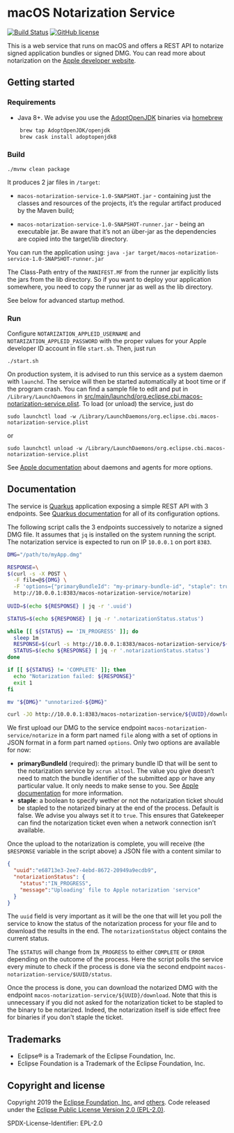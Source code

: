 # macOS Notarization Service

[![Build Status](https://ci.eclipse.org/cbi/buildStatus/icon?job=macos-notarization-service%2Fmaster)](https://ci.eclipse.org/cbi/job/macos-notarization-service/job/master/) [![GitHub license](https://img.shields.io/github/license/eclipse-cbi/macos-notarization-service.svg)](https://github.com/eclipse-cbi/macos-notarization-service/blob/master/LICENSE)

This is a web service that runs on macOS and offers a REST API to notarize signed application bundles or signed DMG. You can read more about notarization on the [Apple developer website](https://developer.apple.com/documentation/security/notarizing_your_app_before_distribution).

## Getting started

### Requirements

* Java 8+. We advise you use the [AdoptOpenJDK](https://adoptopenjdk.net) binaries via [homebrew](https://brew.sh)

```bash
    brew tap AdoptOpenJDK/openjdk
    brew cask install adoptopenjdk8
```

### Build

    ./mvnw clean package
    
It produces 2 jar files in `/target`:

* `macos-notarization-service-1.0-SNAPSHOT.jar` - containing just the classes and resources of the projects, it’s the regular artifact produced by the Maven build;

* `macos-notarization-service-1.0-SNAPSHOT-runner.jar` - being an executable jar. Be aware that it’s not an über-jar as the dependencies are copied into the target/lib directory.

You can run the application using: `java -jar target/macos-notarization-service-1.0-SNAPSHOT-runner.jar`

The Class-Path entry of the `MANIFEST.MF` from the runner jar explicitly lists the jars from the lib directory. So if you want to deploy your application somewhere, you need to copy the runner jar as well as the lib directory.

See below for advanced startup method.

### Run

Configure `NOTARIZATION_APPLEID_USERNAME` and `NOTARIZATION_APPLEID_PASSWORD` with the proper values for your Apple developer ID account in file `start.sh`. Then, just run

    ./start.sh

On production system, it is advised to run this service as a system daemon with `launchd`. The service will then be started automatically at boot time or if the program crash. You can find a sample file to edit and put in `/Library/LaunchDaemons` in [src/main/launchd/org.eclipse.cbi.macos-notarization-service.plist](https://github.com/eclipse-cbi/macos-notarization-service/blob/master/src/main/launchd/org.eclipse.cbi.macos-notarization-service.plist). To load (or unload) the service, just do

    sudo launchctl load -w /Library/LaunchDaemons/org.eclipse.cbi.macos-notarization-service.plist

or

    sudo launchctl unload -w /Library/LaunchDaemons/org.eclipse.cbi.macos-notarization-service.plist

See [Apple documentation](https://developer.apple.com/library/archive/documentation/MacOSX/Conceptual/BPSystemStartup/Chapters/Introduction.html#//apple_ref/doc/uid/10000172i-SW1-SW1) about daemons and agents for more options.

## Documentation

The service is [Quarkus](https://quarkus.io) application exposing a simple REST API with 3 endpoints. See [Quarkus documentation](https://quarkus.io/guides/all-config) for all of its configuration options. 

The following script calls the 3 endpoints successively to notarize a signed DMG file. It assumes that `jq` is installed on the system running the script. The notarization service is expected to run on IP `10.0.0.1` on port `8383`.

```bash
DMG="/path/to/myApp.dmg"

RESPONSE=\
$(curl -s -X POST \
  -F file=@${DMG} \
  -F 'options={"primaryBundleId": "my-primary-bundle-id", "staple": true};type=application/json' \
  http://10.0.0.1:8383/macos-notarization-service/notarize)
  
UUID=$(echo ${RESPONSE} | jq -r '.uuid')

STATUS=$(echo ${RESPONSE} | jq -r '.notarizationStatus.status')

while [[ ${STATUS} == 'IN_PROGRESS' ]]; do
  sleep 1m
  RESPONSE=$(curl -s http://10.0.0.1:8383/macos-notarization-service/${UUID}/status)
  STATUS=$(echo ${RESPONSE} | jq -r '.notarizationStatus.status')
done

if [[ ${STATUS} != 'COMPLETE' ]]; then
  echo "Notarization failed: ${RESPONSE}"
  exit 1
fi

mv "${DMG}" "unnotarized-${DMG}"

curl -JO http://10.0.0.1:8383/macos-notarization-service/${UUID}/download
```

We first upload our DMG to the service endpoint `macos-notarization-service/notarize` in a form part named `file` along with a set of options in JSON format in a form part named `options`. Only two options are available for now:

 * **primaryBundleId** (required): the primary bundle ID that will be sent to the notarization service by `xcrun altool`. The value you give doesn’t need to match the bundle identifier of the submitted app or have any particular value. It only needs to make sense to you. See [Apple documentation](https://developer.apple.com/documentation/xcode/notarizing_your_app_before_distribution/customizing_the_notarization_workflow#3087734) for more information.
 * **staple**: a boolean to specify wether or not the notarization ticket should be stapled to the notarized binary at the end of the process. Default is false. We advise you always set it to `true`. This ensures that Gatekeeper can find the notarization ticket even when a network connection isn’t available.

Once the upload to the notarization is complete, you will receive (the `$RESPONSE` variable in the script above) a JSON file with a content similar to 

```json
{ 
  "uuid":"e68713e3-2ee7-4ebd-8672-20949a9ecdb9",
  "notarizationStatus": {
    "status":"IN_PROGRESS",
    "message":"Uploading' file to Apple notarization 'service"
  }
}
```

The `uuid` field is very important as it will be the one that will let you poll the service to know the status of the notarization process for your file and to download the results in the end. The `notarizationStatus` object contains the current status.

The `$STATUS` will change from `ÌN_PROGRESS` to either `COMPLETE` or `ERROR` depending on the outcome of the process. Here the script polls the service every minute to check if the process is done via the second endpoint `macos-notarization-service/$UUID/status`. 

Once the process is done, you can download the notarized DMG with the endpoint `macos-notarization-service/${UUID}/download`. Note that this is unnecessary if you did not asked for the notarization ticket to be stapled to the binary to be notarized. Indeed, the notarization itself is side effect free for binaries if you don't staple the ticket. 

## Trademarks

* Eclipse® is a Trademark of the Eclipse Foundation, Inc.
* Eclipse Foundation is a Trademark of the Eclipse Foundation, Inc.

## Copyright and license

Copyright 2019 the [Eclipse Foundation, Inc.](https://www.eclipse.org) and [others](https://github.com/eclipse-cbi/macos-notarization-service/graphs/contributors). Code released under the [Eclipse Public License Version 2.0 (EPL-2.0)](https://github.com/eclipse-cbi/macos-notarization-service/blob/src/LICENSE). 

SPDX-License-Identifier: EPL-2.0
